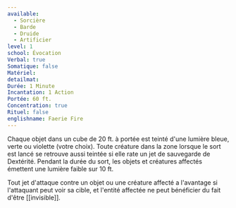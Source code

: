 ```yaml
---
available:
  - Sorcière
  - Barde
  - Druide
  - Artificier
level: 1
school: Évocation
Verbal: true
Somatique: false
Matériel: 
detailmat: 
Durée: 1 Minute
Incantation: 1 Action
Portée: 60 ft.
Concentration: true
Rituel: false
englishname: Faerie Fire
---
```

Chaque objet dans un cube de 20 ft. à portée est teinté d'une lumière bleue, verte ou violette (votre choix). Toute créature dans la zone lorsque le sort est lancé se retrouve aussi teintée si elle rate un jet de sauvegarde de Dextérité. Pendant la durée du sort, les objets et créatures affectés émettent une lumière faible sur 10 ft.

Tout jet d'attaque contre un objet ou une créature affecté a l'avantage si l'attaquant peut voir sa cible, et l'entité affectée ne peut bénéficier du fait d'être [[invisible]].

